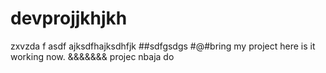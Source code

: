 # devprojjkhjkh
zxvzda f asdf
ajksdfhajksdhfjk
##sdfgsdgs
#@#bring my project here
is it working now.
&&&&&&& projec nbaja do
